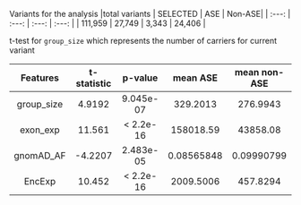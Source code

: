 Variants for the analysis
|total variants | SELECTED | ASE | Non-ASE|
|  :---:  |  :---: | :---: | :---: |
| 111,959 | 27,749 | 3,343 | 24,406 |


t-test for `group_size` which represents the number of carriers for current variant

| Features | t-statistic | p-value | mean ASE | mean non-ASE |
| :---: | :---: | :---: | :---: | :---: |
| group_size | 4.9192 | 9.045e-07 |  329.2013 | 276.9943 |
| exon_exp | 11.561 | < 2.2e-16 | 158018.59 | 43858.08 |
| gnomAD_AF | -4.2207 | 2.483e-05 |0.08565848 | 0.09990799 |
| EncExp | 10.452 | < 2.2e-16 | 2009.5006 | 457.8294 |